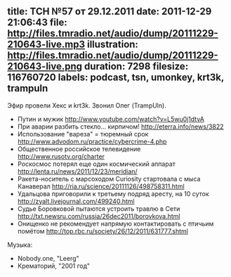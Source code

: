 title: ТСН №57 от 29.12.2011
date: 2011-12-29 21:06:43
file: http://files.tmradio.net/audio/dump/20111229-210643-live.mp3
illustration: http://files.tmradio.net/audio/dump/20111229-210643-live.png
duration: 7298
filesize: 116760720
labels: podcast, tsn, umonkey, krt3k, trampuln
---
Эфир провели Хекс и krt3k.  Звонил Олег (TrampUln).

- Путин и мужик
  http://www.youtube.com/watch?v=L5wu0j1dtvA
- При аварии разбить стекло… кирпичом!
  http://eterra.info/news/3822
- Использование "вареза" = тюремный срок
  http://www.advodom.ru/practice/cybercrime-4.php
- Общественное российское телевидение
  http://www.rusotv.org/charter
- Роскосмос потерял еще один космический аппарат
  http://lenta.ru/news/2011/12/23/meridian/
- Ракета-носитель с марсоходом Curiosity стартовала с мыса Канаверал
  http://ria.ru/science/20111126/498758311.html
- Удальцова приговорили к третьему подряд аресту, на 10 суток
  http://zyalt.livejournal.com/499240.html
- Судье Боровковой пытаются устроить травлю в Сети
  http://txt.newsru.com/russia/26dec2011/borovkova.html
- Онищенко не рекомендует напрямую контактировать с птичьим помётом
  http://top.rbc.ru/society/26/12/2011/631777.shtml

Музыка:

- Nobody.one, "Leerg"
- Крематорий, "2001 год"
